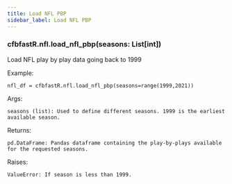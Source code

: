 ```yaml
---
title: Load NFL PBP
sidebar_label: Load NFL PBP
---
```


### cfbfastR.nfl.load_nfl_pbp(seasons: List[int])
Load NFL play by play data going back to 1999

Example:

    nfl_df = cfbfastR.nfl.load_nfl_pbp(seasons=range(1999,2021))

Args:

    seasons (list): Used to define different seasons. 1999 is the earliest available season.

Returns:

    pd.DataFrame: Pandas dataframe containing the play-by-plays available for the requested seasons.

Raises:

    ValueError: If season is less than 1999.